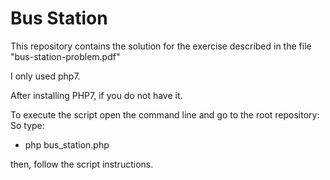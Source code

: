 # Bus Station

This repository contains the solution for the exercise described in the file "bus-station-problem.pdf"

I only used php7.

After installing PHP7, if you do not have it.

To execute the script open the command line and go to the root repository:
So type:

* php bus_station.php

then, follow the script instructions.
